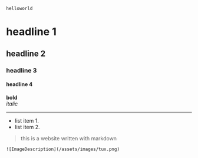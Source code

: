 `helloworld` 

# headline 1

## headline 2

### headline 3

#### headline 4

**bold**  
_italic_ 


---

- list item 1. 
- list item 2. 


> this is a website written with markdown

    ![ImageDescription](/assets/images/tux.png)


